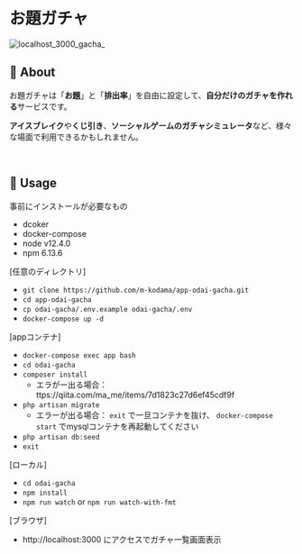 # お題ガチャ

![localhost_3000_gacha_](https://user-images.githubusercontent.com/28724739/74842408-b61b3b00-536d-11ea-869c-abfc83c06bb3.png)

## 🦖 About
お題ガチャは「**お題**」と「**排出率**」を自由に設定して、**自分だけのガチャを作れる**サービスです。

**アイスブレイク**や**くじ引き**、**ソーシャルゲームのガチャシミュレータ**など、様々な場面で利用できるかもしれません。

<br>

## 🦖 Usage

事前にインストールが必要なもの
- dcoker
- docker-compose
- node v12.4.0
- npm 6.13.6

[任意のディレクトリ]
- `git clone https://github.com/m-kodama/app-odai-gacha.git`
- `cd app-odai-gacha`
- `cp odai-gacha/.env.example odai-gacha/.env`
- `docker-compose up -d`

[appコンテナ]
- `docker-compose exec app bash`
- `cd odai-gacha`
- `composer install`
  - エラがー出る場合：ttps://qiita.com/ma_me/items/7d1823c27d6ef45cdf9f
- `php artisan migrate` 
  - エラーが出る場合： `exit` で一旦コンテナを抜け、 `docker-compose start` でmysqlコンテナを再起動してください
- `php artisan db:seed`
- `exit`

[ローカル]
- `cd odai-gacha`
- `npm install`
- `npm run watch` or `npm run watch-with-fmt`

[ブラウザ]
- http://localhost:3000 にアクセスでガチャ一覧画面表示
<br>

